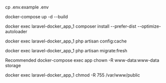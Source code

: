 cp .env.example .env

docker-compose up -d --build

docker exec laravel-docker_app_1 composer install --prefer-dist --optimize-autoloader

docker exec laravel-docker_app_1 php artisan config:cache

docker exec laravel-docker_app_1 php artisan migrate:fresh

Recommended
docker-compose exec app chown -R www-data:www-data storage

docker exec laravel-docker_app_1  chmod -R 755 /var/www/public

